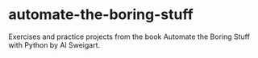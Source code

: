 # automate-the-boring-stuff
Exercises and practice projects from the book Automate the Boring Stuff with Python by Al Sweigart.
